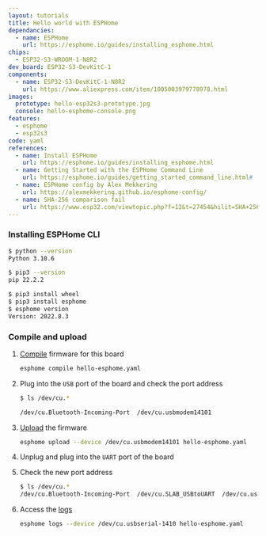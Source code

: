 ```yaml
---
layout: tutorials
title: Hello world with ESPHome
dependancies:
  - name: ESPHome
    url: https://esphome.io/guides/installing_esphome.html
chips:
  - ESP32-S3-WROOM-1-N8R2
dev_board: ESP32-S3-DevKitC-1
components:
  - name: ESP32-S3-DevKitC-1-N8R2
    url: https://www.aliexpress.com/item/1005003979778978.html
images:
  prototype: hello-esp32s3-prototype.jpg
  console: hello-esphome-console.png
features:
  - esphome
  - esp32s3
code: yaml
references:
  - name: Install ESPHome
    url: https://esphome.io/guides/installing_esphome.html
  - name: Getting Started with the ESPHome Command Line
    url: https://esphome.io/guides/getting_started_command_line.html#
  - name: ESPHome config by Alex Mekkering
    url: https://alexmekkering.github.io/esphome-config/
  - name: SHA-256 comparison fail
    url: https://www.esp32.com/viewtopic.php?f=12&t=27454&hilit=SHA+256+comparison+failed
---
```


### Installing ESPHome CLI

```sh
$ python --version
Python 3.10.6

$ pip3 --version
pip 22.2.2

$ pip3 install wheel
$ pip3 install esphome
$ esphome version
Version: 2022.8.3
```

### Compile and upload

1. [Compile](https://esphome.io/guides/cli.html#compile-command) firmware for this board

    ```sh
    esphome compile hello-esphome.yaml
    ```
1. Plug into the `USB` port of the board and check the port address

    ```sh
    $ ls /dev/cu.*

    /dev/cu.Bluetooth-Incoming-Port  /dev/cu.usbmodem14101
    ```
1. [Upload](https://esphome.io/guides/cli.html#upload-command) the firmware

    ```sh
    esphome upload --device /dev/cu.usbmodem14101 hello-esphome.yaml
    ```
1. Unplug and plug into the `UART` port of the board
1. Check the new port address

    ```sh
    $ ls /dev/cu.*
    /dev/cu.Bluetooth-Incoming-Port  /dev/cu.SLAB_USBtoUART  /dev/cu.usbserial-1410
    ```
1. Access the [logs](https://esphome.io/guides/cli.html#logs-command)

    ```sh
    esphome logs --device /dev/cu.usbserial-1410 hello-esphome.yaml
    ```
